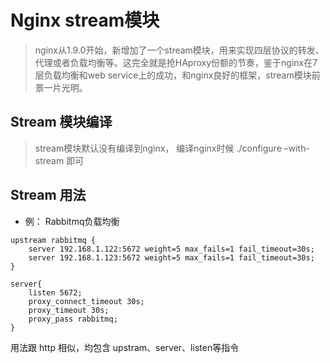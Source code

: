 # Nginx stream模块

> nginx从1.9.0开始，新增加了一个stream模块，用来实现四层协议的转发、代理或者负载均衡等。这完全就是抢HAproxy份额的节奏，鉴于nginx在7层负载均衡和web service上的成功，和nginx良好的框架，stream模块前景一片光明。

## Stream 模块编译

> stream模块默认没有编译到nginx， 编译nginx时候 ./configure –with-stream 即可


## Stream 用法

* 例： Rabbitmq负载均衡

```
upstream rabbitmq {
    server 192.168.1.122:5672 weight=5 max_fails=1 fail_timeout=30s;
    server 192.168.1.123:5672 weight=5 max_fails=1 fail_timeout=30s;
}

server{
    listen 5672;
    proxy_connect_timeout 30s;
    proxy_timeout 30s;
    proxy_pass rabbitmq;
}

```

用法跟 http 相似，均包含 upstram、server、listen等指令